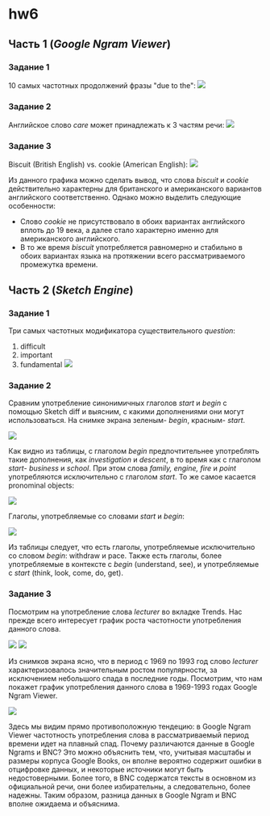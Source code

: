 # hw6
## Часть 1 (*Google Ngram Viewer*)
### Задание 1
10 самых частотных продолжений фразы "due to the":
![](https://github.com/manastasia/hw6/blob/master/due%20to%20the.jpg)

### Задание 2
Английское слово *care* может принадлежать к 3 частям речи:
![](https://github.com/manastasia/hw6/blob/master/care.jpg)

### Задание 3
Biscuit (British English) vs. cookie (American English):
![](https://github.com/manastasia/hw6/blob/master/biscuit_cookie.jpg)

Из данного графика можно сделать вывод, что слова *biscuit* и *cookie* действительно характерны для британского и американского вариантов английского соответственно. Однако можно выделить следующие особенности:
* Слово _cookie_ не присутствовало в обоих вариантах английского вплоть до 19 века, а далее стало характерно именно для американского английского.
* В то же время *biscuit* употребляется равномерно и стабильно в обоих вариантах языка на протяжении всего рассматриваемого промежутка времени.

## Часть 2 (*Sketch Engine*)
### Задание 1
Три самых частотных модификатора существительного *question*:
1) difficult
2) important
3) fundamental
![](https://github.com/manastasia/hw6/blob/master/question.jpg)

### Задание 2
Сравним употребление синонимичных глаголов *start* и *begin* с помощью Sketch diff и выясним, с какими дополнениями они могут использоваться. На снимке экрана зеленым- *begin*, красным- *start*.

![](https://github.com/manastasia/hw6/blob/master/objects.jpg)

Как видно из таблицы, с глаголом *begin* предпочтительнее употреблять такие дополнения, как *investigation* и *descent*, в то время как с глаголом *start*- *business* и *school*. При этом слова *family, engine, fire* и *point* употребляются исключительно с глаголом *start*. То же самое касается pronominal objects:

![](https://github.com/manastasia/hw6/blob/master/pr_objects.jpg)

Глаголы, употребляемые со словами *start* и *begin*:

![](https://github.com/manastasia/hw6/blob/master/verbs.jpg)

Из таблицы следует, что есть глаголы, употребляемые исключительно со словом *begin*: withdraw и pace. Также есть глаголы, более употребляемые в контексте с *begin* (understand, see), и употребляемые с *start* (think, look, come, do, get).

### Задание 3
Посмотрим на употребление слова *lecturer* во вкладке Trends. Нас прежде всего интересует график роста частотности употребления данного слова. 

![](https://github.com/manastasia/hw6/blob/master/lecturer_bnc.jpg)
![](https://github.com/manastasia/hw6/blob/master/lecturer_fl.jpg)

Из снимков экрана ясно, что в период с 1969 по 1993 год слово *lecturer* характеризовалось значительным ростом популярности, за исключением небольшого спада в последние годы. Посмотрим, что нам покажет график употребления данного слова в 1969-1993 годах Google Ngram Viewer.

![](https://github.com/manastasia/hw6/blob/master/lecturer_ngram.jpg)

Здесь мы видим прямо противоположную тендецию: в Google Ngram Viewer частотность употребления слова в рассматриваемый период времени идет на плавный спад. Почему различаются данные в Google Ngrams и BNC? 
Это можно объяснить тем, что, учитывая масштабы и размеры корпуса Google Books, он вполне вероятно содержит ошибки в отцифровке данных, и некоторые источники могут быть недостоверными. Более того, в BNC содержатся тексты в основном из официальной речи, они более избирательны, а следовательно, более надежны. Таким образом, разница данных в Google Ngram и BNC вполне ожидаема и объяснима.
